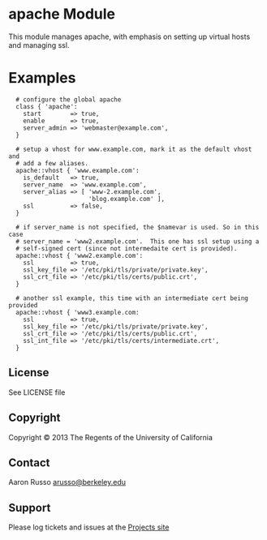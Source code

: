 # apache Module #

This module manages apache, with emphasis on setting up virtual hosts and
managing ssl.

# Examples #

```puppet
  # configure the global apache
  class { 'apache':
    start        => true,
    enable       => true,
    server_admin => 'webmaster@example.com',
  }

  # setup a vhost for www.example.com, mark it as the default vhost and
  # add a few aliases.
  apache::vhost { 'www.example.com':
    is_default   => true,
    server_name  => 'www.example.com',
    server_alias => [ 'www-2.example.com',
                      'blog.example.com' ],
    ssl          => false,
  }

  # if server_name is not specified, the $namevar is used. So in this case
  # server_name = 'www2.example.com'.  This one has ssl setup using a
  # self-signed cert (since not intermedaite cert is provided).
  apache::vhost { 'www2.example.com':
    ssl          => true,
    ssl_key_file => '/etc/pki/tls/private/private.key',
    ssl_crt_file => '/etc/pki/tls/certs/public.crt',
  }

  # another ssl example, this time with an intermediate cert being provided
  apache::vhost { 'www3.example.com:
    ssl          => true,
    ssl_key_file => '/etc/pki/tls/private/private.key',
    ssl_crt_file => '/etc/pki/tls/certs/public.crt',
    ssl_int_file => '/etc/pki/tls/certs/intermediate.crt',
  }
```
 
License
-------

See LICENSE file

Copyright
---------

Copyright &copy; 2013 The Regents of the University of California

Contact
-------

Aaron Russo <arusso@berkeley.edu>

Support
-------

Please log tickets and issues at the
[Projects site](https://github.com/arusso/puppet-apache/issues/)
